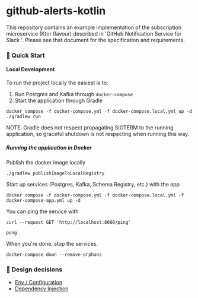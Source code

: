 # github-alerts-kotlin

This repository contains an example implementation of the subscription microservice (Ktor flavour) described in 'GitHub Notification Service for Slack
'. Please see that document for the specification and requirements.

### 📘 Quick Start

#### Local Development

To run the project locally the easiest is to:
  1. Run Postgres and Kafka through `docker-compose`
  2. Start the application through Gradle

```shell
docker compose -f docker-compose.yml -f docker-compose.local.yml up -d
./gradlew run
```

NOTE: Gradle does not respect propagating SIGTERM to the running application, so graceful shutdown is not respecting when running this way.

##### Running the application in Docker

Publish the docker image locally

```shell
./gradlew publishImageToLocalRegistry
```

Start up services (Postgres, Kafka, Schema Registry, etc.) with the app

```shell
docker compose -f docker-compose.yml -f docker-compose.local.yml -f docker-compose-app.yml up -d
```

You can ping the service with

```shell
curl --request GET 'http://localhost:8080/ping'
```
```text
pong
```

When you're done, stop the services.

```shell
docker-compose down --remove-orphans
```

### 📖 Design decisions

- [Env / Configuration](EnviromentConfiguration.MD)
- [Dependency Injection](DependencyInjection.MD)
